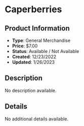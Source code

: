 # Caperberries

## Product Information
- **Type**: General Merchandise
- **Price**: $7.00
- **Status**: Available / Not Available
- **Created**: 12/23/2022
- **Updated**: 1/26/2023

## Description
No description available.



## Details
No additional details available.
